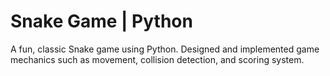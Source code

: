 # Snake Game | Python
A fun, classic Snake game using Python. Designed and implemented game mechanics such as movement, collision detection, and scoring system.